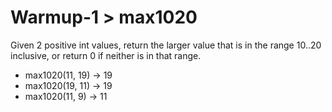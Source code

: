 # Warmup-1 > max1020

Given 2 positive int values, return the larger value that is in the range 10..20 inclusive, or return 0 if neither is in that range.

- max1020(11, 19) → 19
- max1020(19, 11) → 19
- max1020(11, 9) → 11